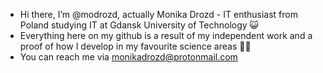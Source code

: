 - Hi there, I’m @modrozd, actually Monika Drozd - IT enthusiast from Poland studying IT at Gdansk University of Technology :smiley_cat:
- Everything here on my github is a result of my independent work and a proof of how I develop in my favourite science areas :ok_woman:
- You can reach me via monikadrozd@protonmail.com
